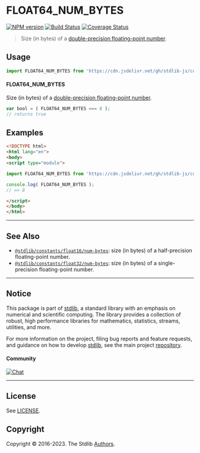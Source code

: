 <!--

@license Apache-2.0

Copyright (c) 2018 The Stdlib Authors.

Licensed under the Apache License, Version 2.0 (the "License");
you may not use this file except in compliance with the License.
You may obtain a copy of the License at

   http://www.apache.org/licenses/LICENSE-2.0

Unless required by applicable law or agreed to in writing, software
distributed under the License is distributed on an "AS IS" BASIS,
WITHOUT WARRANTIES OR CONDITIONS OF ANY KIND, either express or implied.
See the License for the specific language governing permissions and
limitations under the License.

-->

# FLOAT64_NUM_BYTES

[![NPM version][npm-image]][npm-url] [![Build Status][test-image]][test-url] [![Coverage Status][coverage-image]][coverage-url] <!-- [![dependencies][dependencies-image]][dependencies-url] -->

> Size (in bytes) of a [double-precision floating-point number][ieee754].



<section class="usage">

## Usage

```javascript
import FLOAT64_NUM_BYTES from 'https://cdn.jsdelivr.net/gh/stdlib-js/constants-float64-num-bytes@esm/index.mjs';
```

#### FLOAT64_NUM_BYTES

Size (in bytes) of a [double-precision floating-point number][ieee754].

```javascript
var bool = ( FLOAT64_NUM_BYTES === 8 );
// returns true
```

</section>

<!-- /.usage -->

<section class="examples">

## Examples

<!-- TODO: better example -->

<!-- eslint no-undef: "error" -->

```html
<!DOCTYPE html>
<html lang="en">
<body>
<script type="module">

import FLOAT64_NUM_BYTES from 'https://cdn.jsdelivr.net/gh/stdlib-js/constants-float64-num-bytes@esm/index.mjs';

console.log( FLOAT64_NUM_BYTES );
// => 8

</script>
</body>
</html>
```

</section>

<!-- /.examples -->

<!-- C interface documentation. -->



<!-- Section for related `stdlib` packages. Do not manually edit this section, as it is automatically populated. -->

<section class="related">

* * *

## See Also

-   <span class="package-name">[`@stdlib/constants/float16/num-bytes`][@stdlib/constants/float16/num-bytes]</span><span class="delimiter">: </span><span class="description">size (in bytes) of a half-precision floating-point number.</span>
-   <span class="package-name">[`@stdlib/constants/float32/num-bytes`][@stdlib/constants/float32/num-bytes]</span><span class="delimiter">: </span><span class="description">size (in bytes) of a single-precision floating-point number.</span>

</section>

<!-- /.related -->

<!-- Section for all links. Make sure to keep an empty line after the `section` element and another before the `/section` close. -->


<section class="main-repo" >

* * *

## Notice

This package is part of [stdlib][stdlib], a standard library with an emphasis on numerical and scientific computing. The library provides a collection of robust, high performance libraries for mathematics, statistics, streams, utilities, and more.

For more information on the project, filing bug reports and feature requests, and guidance on how to develop [stdlib][stdlib], see the main project [repository][stdlib].

#### Community

[![Chat][chat-image]][chat-url]

---

## License

See [LICENSE][stdlib-license].


## Copyright

Copyright &copy; 2016-2023. The Stdlib [Authors][stdlib-authors].

</section>

<!-- /.stdlib -->

<!-- Section for all links. Make sure to keep an empty line after the `section` element and another before the `/section` close. -->

<section class="links">

[npm-image]: http://img.shields.io/npm/v/@stdlib/constants-float64-num-bytes.svg
[npm-url]: https://npmjs.org/package/@stdlib/constants-float64-num-bytes

[test-image]: https://github.com/stdlib-js/constants-float64-num-bytes/actions/workflows/test.yml/badge.svg?branch=main
[test-url]: https://github.com/stdlib-js/constants-float64-num-bytes/actions/workflows/test.yml?query=branch:main

[coverage-image]: https://img.shields.io/codecov/c/github/stdlib-js/constants-float64-num-bytes/main.svg
[coverage-url]: https://codecov.io/github/stdlib-js/constants-float64-num-bytes?branch=main

<!--

[dependencies-image]: https://img.shields.io/david/stdlib-js/constants-float64-num-bytes.svg
[dependencies-url]: https://david-dm.org/stdlib-js/constants-float64-num-bytes/main

-->

[chat-image]: https://img.shields.io/gitter/room/stdlib-js/stdlib.svg
[chat-url]: https://gitter.im/stdlib-js/stdlib/

[stdlib]: https://github.com/stdlib-js/stdlib

[stdlib-authors]: https://github.com/stdlib-js/stdlib/graphs/contributors

[umd]: https://github.com/umdjs/umd
[es-module]: https://developer.mozilla.org/en-US/docs/Web/JavaScript/Guide/Modules

[deno-url]: https://github.com/stdlib-js/constants-float64-num-bytes/tree/deno
[umd-url]: https://github.com/stdlib-js/constants-float64-num-bytes/tree/umd
[esm-url]: https://github.com/stdlib-js/constants-float64-num-bytes/tree/esm
[branches-url]: https://github.com/stdlib-js/constants-float64-num-bytes/blob/main/branches.md

[stdlib-license]: https://raw.githubusercontent.com/stdlib-js/constants-float64-num-bytes/main/LICENSE

[ieee754]: https://en.wikipedia.org/wiki/IEEE_754-1985

<!-- <related-links> -->

[@stdlib/constants/float16/num-bytes]: https://github.com/stdlib-js/constants-float16-num-bytes/tree/esm

[@stdlib/constants/float32/num-bytes]: https://github.com/stdlib-js/constants-float32-num-bytes/tree/esm

<!-- </related-links> -->

</section>

<!-- /.links -->
